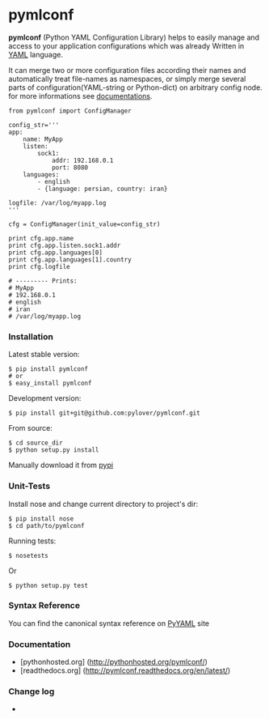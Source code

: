 # pymlconf

**pymlconf** (Python YAML Configuration Library) helps to easily manage and access to your application configurations which was already Written in [YAML](http://pyyaml.org) language.

It can merge two or more configuration files according their names and automatically treat file-names as namespaces, or simply merge several parts of configuration(YAML-string or Python-dict) on arbitrary config node. for more informations see [documentations](https://github.com/pylover/pymlconf#documentation).
   
 

	from pymlconf import ConfigManager
	
	config_str='''
	app:
	    name: MyApp
	    listen:
	        sock1:
	            addr: 192.168.0.1
	            port: 8080
	    languages:
	        - english
	        - {language: persian, country: iran}
	        
	logfile: /var/log/myapp.log
	'''
	
	cfg = ConfigManager(init_value=config_str)
	
	print cfg.app.name
	print cfg.app.listen.sock1.addr
	print cfg.app.languages[0]
	print cfg.app.languages[1].country
	print cfg.logfile
	
	# --------- Prints:
	# MyApp
	# 192.168.0.1
	# english
	# iran
	# /var/log/myapp.log
	
### Installation

Latest stable version:

    $ pip install pymlconf
    # or
    $ easy_install pymlconf

Development version:

    $ pip install git+git@github.com:pylover/pymlconf.git

From source:

    $ cd source_dir
    $ python setup.py install

Manually download it from [pypi](https://pypi.python.org/pypi/pymlconf)

### Unit-Tests

Install nose and change current directory to project's dir:

	$ pip install nose 	
	$ cd path/to/pymlconf 

Running tests:

	$ nosetests
		
Or

	$ python setup.py test

### Syntax Reference

You can find the canonical syntax reference on [PyYAML](http://pyyaml.org/wiki/PyYAMLDocumentation#YAMLsyntax) site


### Documentation

 * [pythonhosted.org] (http://pythonhosted.org/pymlconf/)
 * [readthedocs.org] (http://pymlconf.readthedocs.org/en/latest/)



### Change log

 * 